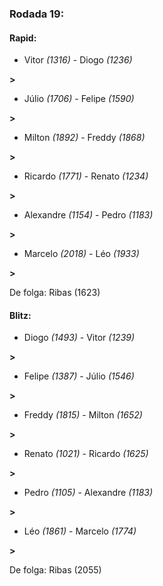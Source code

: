 ### Rodada 19:

#### Rapid:

* Vitor *(1316)*     -     Diogo *(1236)*

 **>** 
* Júlio *(1706)*     -     Felipe *(1590)*

 **>** 
* Milton *(1892)*     -     Freddy *(1868)*

 **>** 
* Ricardo *(1771)*     -     Renato *(1234)*

 **>** 
* Alexandre *(1154)*     -     Pedro *(1183)*

 **>** 
* Marcelo *(2018)*     -     Léo *(1933)*

 **>** 

De folga: Ribas (1623)

#### Blitz:

* Diogo *(1493)*     -     Vitor *(1239)*

 **>** 
* Felipe *(1387)*     -     Júlio *(1546)*

 **>** 
* Freddy *(1815)*     -     Milton *(1652)*

 **>** 
* Renato *(1021)*     -     Ricardo *(1625)*

 **>** 
* Pedro *(1105)*     -     Alexandre *(1183)*

 **>** 
* Léo *(1861)*     -     Marcelo *(1774)*

 **>** 

De folga: Ribas (2055)

